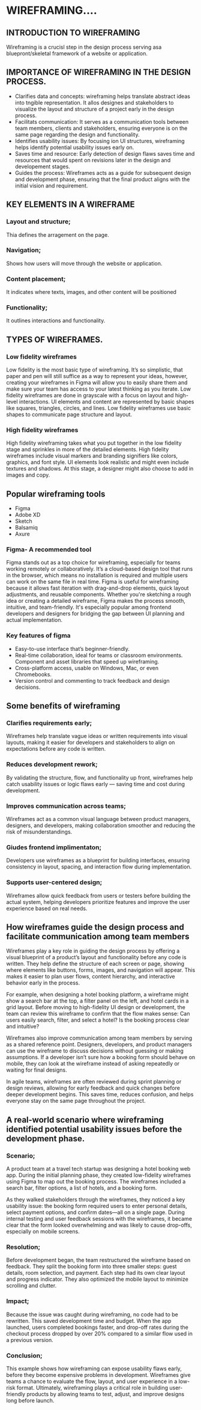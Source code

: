 # WIREFRAMING....
## INTRODUCTION TO WIREFRAMING
Wireframing is a crucisl step in the design process serving asa bluepront/skeletal framework of a website or application.
## IMPORTANCE OF WIREFRAMING IN THE DESIGN PROCESS.
* Clarifies data and concepts: wireframing helps translate abstract ideas into tngible representation. It allos designes and stakeholders to visualize the layout and structure of a project early in the design process.
* Facilitats communication: It serves as a communication tools between team members, clients and stakeholders, ensuring everyone is on the same page regarding the design and functionality.
* Identifies usability issues:  By focusing ion UI structures, wireframing helps identify potential usability issues early on.
* Saves time and resource: Early detection of design flaws saves time and resources that would spent on revisions later in the design and developement stages.
* Guides the process: Wireframes acts as a guide for subsequent design and development phase, ensuring that the final product aligns with the initial vision and requirement.
## KEY ELEMENTS IN A WIREFRAME
### Layout and structure;
Thia defines the arragement on the page.
### Navigation;
Shows how users will move through the website or application.
### Content placement;
It indicates where texts, images, and other content will be positioned
### Functionality;
It outlines interactions and functionality.
## TYPES OF WIREFRAMES.
### Low fidelity wireframes
Low fidelity is the most basic type of wireframing. It’s so simplistic, that paper and pen will still suffice as a way to represent your ideas, however, creating your wireframes in Figma will allow you to easily share them and make sure your team has access to your latest thinking as you iterate. Low fidelity wireframes are done in grayscale with a focus on layout and high-level interactions. UI elements and content are represented by basic shapes like squares, triangles, circles, and lines. Low fidelity wireframes use basic shapes to communicate page structure and layout.
### High fidelity wireframes
High fidelity wireframing takes what you put together in the low fidelity stage and sprinkles in more of the detailed elements. High fidelity wireframes include visual markers and branding signifiers like colors, graphics, and font style. UI elements look realistic and might even include textures and shadows. At this stage, a designer might also choose to add in images and copy.
## Popular wireframing tools
* Figma
* Adobe XD
* Sketch
* Balsamiq
* Axure
### Figma- A recommended tool
Figma stands out as a top choice for wireframing, especially for teams working remotely or collaboratively. It’s a cloud-based design tool that runs in the browser, which means no installation is required and multiple users can work on the same file in real time. Figma is useful for wireframing because it allows fast iteration with drag-and-drop elements, quick layout adjustments, and reusable components. Whether you're sketching a rough idea or creating a detailed wireframe, Figma makes the process smooth, intuitive, and team-friendly. It's especially popular among frontend developers and designers for bridging the gap between UI planning and actual implementation.
### Key features of figma
* Easy-to-use interface that’s beginner-friendly.
* Real-time collaboration, ideal for teams or classroom environments.
Component and asset libraries that speed up wireframing.
* Cross-platform access, usable on Windows, Mac, or even Chromebooks.
* Version control and commenting to track feedback and design decisions.
## Some benefits of wireframing
### Clarifies requirements early;
Wireframes help translate vague ideas or written requirements into visual layouts, making it easier for developers and stakeholders to align on expectations before any code is written.
### Reduces development rework;
By validating the structure, flow, and functionality up front, wireframes help catch usability issues or logic flaws early — saving time and cost during development.
### Improves communication across teams;
Wireframes act as a common visual language between product managers, designers, and developers, making collaboration smoother and reducing the risk of misunderstandings.
### Giudes frontend implimentaton;
Developers use wireframes as a blueprint for building interfaces, ensuring consistency in layout, spacing, and interaction flow during implementation.
### Supports user-centered design;
Wireframes allow quick feedback from users or testers before building the actual system, helping developers prioritize features and improve the user experience based on real needs.
## How wireframes guide the design process and facilitate communication among team members
Wireframes play a key role in guiding the design process by offering a visual blueprint of a product’s layout and functionality before any code is written. They help define the structure of each screen or page, showing where elements like buttons, forms, images, and navigation will appear. This makes it easier to plan user flows, content hierarchy, and interactive behavior early in the process.

For example, when designing a hotel booking platform, a wireframe might show a search bar at the top, a filter panel on the left, and hotel cards in a grid layout. Before moving to high-fidelity UI design or development, the team can review this wireframe to confirm that the flow makes sense: Can users easily search, filter, and select a hotel? Is the booking process clear and intuitive?

Wireframes also improve communication among team members by serving as a shared reference point. Designers, developers, and product managers can use the wireframe to discuss decisions without guessing or making assumptions. If a developer isn’t sure how a booking form should behave on mobile, they can look at the wireframe instead of asking repeatedly or waiting for final designs.

In agile teams, wireframes are often reviewed during sprint planning or design reviews, allowing for early feedback and quick changes before deeper development begins. This saves time, reduces confusion, and helps everyone stay on the same page throughout the project.
## A real-world scenario where wireframing identified potential usability issues before the development phase.
### Scenario;
A product team at a travel tech startup was designing a hotel booking web app. During the initial planning phase, they created low-fidelity wireframes using Figma to map out the booking process. The wireframes included a search bar, filter options, a list of hotels, and a booking form.

As they walked stakeholders through the wireframes, they noticed a key usability issue: the booking form required users to enter personal details, select payment options, and confirm dates—all on a single page. During internal testing and user feedback sessions with the wireframes, it became clear that the form looked overwhelming and was likely to cause drop-offs, especially on mobile screens.
### Resolution;
Before development began, the team restructured the wireframe based on feedback. They split the booking form into three smaller steps: guest details, room selection, and payment. Each step had its own clear layout and progress indicator. They also optimized the mobile layout to minimize scrolling and clutter.
### Impact;
Because the issue was caught during wireframing, no code had to be rewritten. This saved development time and budget. When the app launched, users completed bookings faster, and drop-off rates during the checkout process dropped by over 20% compared to a similar flow used in a previous version.
### Conclusion;
This example shows how wireframing can expose usability flaws early, before they become expensive problems in development. Wireframes give teams a chance to evaluate the flow, layout, and user experience in a low-risk format. Ultimately, wireframing plays a critical role in building user-friendly products by allowing teams to test, adjust, and improve designs long before launch.
